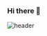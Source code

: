 ### Hi there 👋

![header](https://capsule-render.vercel.app/api?type=waving&color=F4CD5C&height=250&section=header&text=welcome%20to%20my%20githput&fontSize=50)


<!--
- 🔭 
- 🌱 I’m currently learning ...
- 👯 I’m looking to collaborate on ...
- 🤔 I’m looking for help with ...
- 💬 Ask me about ...
- 📫 How to reach me: ...
- 😄 Pronouns: ...
- ⚡ Fun fact: ...
-->
